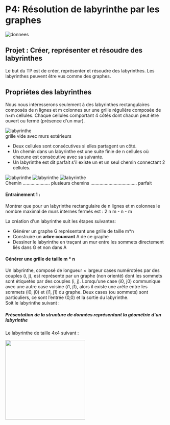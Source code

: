 # **P4: Résolution de labyrinthe par les graphes**  
<img src="./labyrinthe/menu_donnees_base.jpg" alt="donnees">

## Projet  : Créer, représenter et résoudre des labyrinthes
Le but du TP est de créer, représenter et résoudre des labyrinthes. Les labyrinthes peuvent être vus comme des graphes.

## Propriétes des labyrinthes
Nous nous intéresserons seulement à des labyrinthes rectangulaires composés de n lignes et m colonnes sur une grille régulière composée de n×m cellules. Chaque cellules comportant 4 côtés dont chacun peut être ouvert ou fermé (présence d'un mur).

<img src="./labyrinthe/labyrinthe_1.png" alt="labyrinthe">
<figcaption>grille vide avec murs extérieurs</figcaption>


* Deux cellules sont consécutives si elles partagent un côté.
* Un chemin dans un labyrinthe est une suite finie de n cellules où chacune est consécutive avec sa suivante.
* Un labyrinthe est dit parfait s'il existe un et un seul chemin connectant 2 cellules.

<img src="./labyrinthe/labyrinthe_2.png" alt="labyrinthe">
<img src="./labyrinthe/labyrinthe_3.png" alt="labyrinthe">
<img src="./labyrinthe/labyrinthe_4.png" alt="labyrinthe">

<figcaption>Chemin  ..................... plusieurs chemins .................................... parfait </figcaption>


</blockquote>


<div class="exercice">
	<h4>Entrainement 1 :</h4>
		<p>Montrer que pour un labyrinthe rectangulaire de n lignes et m colonnes le nombre maximal de murs internes fermés est : 2 n m - n - m</p>
</div>




<p>
	La création d'un labyrinthe suit les étapes suivantes: 
</p>
<ul>
	<li>Générer un graphe G représentant une grille de taille m*n</li>
	<li>Construire un <b>arbre couvrant</b> A de ce graphe</li>
	<li>Dessiner le labyrinthe en traçant un mur entre les sommets directement liés dans G et non dans A</li>
</ul>



<h4>Générer une grille de taille m * n</h4>
<p>
	Un labyrinthe, composé de longueur × largeur cases numérotées par des couples (i, j), est représenté par un graphe (non orienté) dont les sommets sont étiquetés par des couples (i, j). Lorsqu’une case (i0, j0) communique avec une autre case voisine (i1, j1), alors il existe une arête entre les sommets (i0, j0) et (i1, j1) du graphe. Deux cases (ou sommets) sont particuliers, ce sont l’entrée (0,0) et la sortie du labyrinthe.<br>
	Soit le labyrinthe suivant :
</p>


<h5>Présentation de la structure de données représentant la géométrie d'un labyrinthe</h5>
		<p>
			Le labyrinthe de taille 4x4 suivant :
		</p>
		<div class="centrer">
			<img src="./labyrinthe/labyrinthe_5.png" width="250">
		</div>